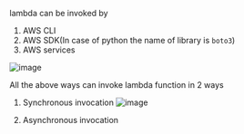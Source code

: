 lambda can be invoked by
1. AWS CLI
2. AWS SDK(In case of python the name of library is `boto3`)
3. AWS services

![image](https://github.com/user-attachments/assets/0a5e7c11-6783-4c63-bb46-0891af30971f)

All the above ways can invoke lambda function in 2 ways
1. Synchronous invocation
   ![image](https://github.com/user-attachments/assets/f6d4bc3a-c7c4-4b25-82e4-74b744b01eb7)

2. Asynchronous invocation

